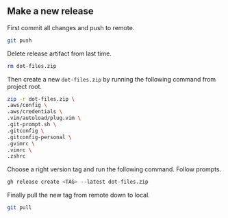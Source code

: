 ## Make a new release

First commit all changes and push to remote.

```bash
git push
```

Delete release artifact from last time.

```bash
rm dot-files.zip
```

Then create a new `dot-files.zip` by running the following command from project root.

```bash
zip -r dot-files.zip \
.aws/config \
.aws/credentials \
.vim/autoload/plug.vim \
.git-prompt.sh \
.gitconfig \
.gitconfig-personal \
.gvimrc \
.vimrc \
.zshrc
```

Choose a right version tag and run the following command. Follow prompts.

```bash
gh release create <TAG> --latest dot-files.zip
```

Finally pull the new tag from remote down to local.

```bash
git pull
```
